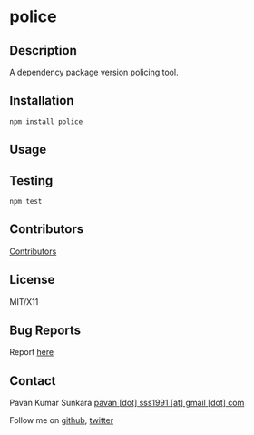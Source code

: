 # police

## Description
A dependency package version policing tool.

## Installation
```
npm install police
```

## Usage

## Testing
```
npm test
```

## Contributors
[Contributors](http://github.com/pkumar/nocof/contributors)

## License
MIT/X11

## Bug Reports
Report [here](http://github.com/pkumar/nocof/issues)

## Contact
Pavan Kumar Sunkara
[pavan [dot] sss1991 [at] gmail [dot] com](mailto:pavan.sss1991@gmail.com)

Follow me on [github](https://github.com/users/follow?target=pkumar), [twitter](http://twitter.com/pksunkara)
